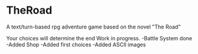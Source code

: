 # TheRoad
A text/turn-based rpg adventure game based on the novel "The Road"

Your choices will determine the end
Work in progress.
-Battle System done
-Added Shop
-Added first choices
-Added ASCII images

